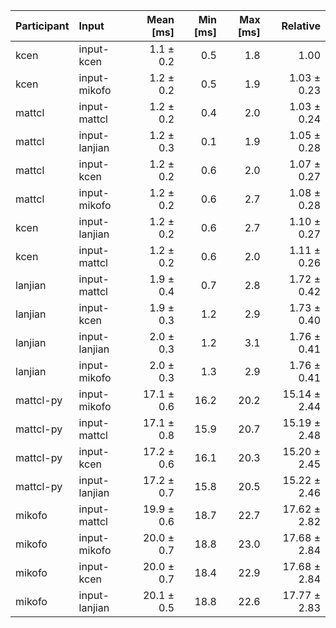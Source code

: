 | Participant | Input | Mean [ms] | Min [ms] | Max [ms] | Relative |
|:---|:---|---:|---:|---:|---:|
| kcen | input-kcen | 1.1 ± 0.2 | 0.5 | 1.8 | 1.00 |
| kcen | input-mikofo | 1.2 ± 0.2 | 0.5 | 1.9 | 1.03 ± 0.23 |
| mattcl | input-mattcl | 1.2 ± 0.2 | 0.4 | 2.0 | 1.03 ± 0.24 |
| mattcl | input-lanjian | 1.2 ± 0.3 | 0.1 | 1.9 | 1.05 ± 0.28 |
| mattcl | input-kcen | 1.2 ± 0.2 | 0.6 | 2.0 | 1.07 ± 0.27 |
| mattcl | input-mikofo | 1.2 ± 0.2 | 0.6 | 2.7 | 1.08 ± 0.28 |
| kcen | input-lanjian | 1.2 ± 0.2 | 0.6 | 2.7 | 1.10 ± 0.27 |
| kcen | input-mattcl | 1.2 ± 0.2 | 0.6 | 2.0 | 1.11 ± 0.26 |
| lanjian | input-mattcl | 1.9 ± 0.4 | 0.7 | 2.8 | 1.72 ± 0.42 |
| lanjian | input-kcen | 1.9 ± 0.3 | 1.2 | 2.9 | 1.73 ± 0.40 |
| lanjian | input-lanjian | 2.0 ± 0.3 | 1.2 | 3.1 | 1.76 ± 0.41 |
| lanjian | input-mikofo | 2.0 ± 0.3 | 1.3 | 2.9 | 1.76 ± 0.41 |
| mattcl-py | input-mikofo | 17.1 ± 0.6 | 16.2 | 20.2 | 15.14 ± 2.44 |
| mattcl-py | input-mattcl | 17.1 ± 0.8 | 15.9 | 20.7 | 15.19 ± 2.48 |
| mattcl-py | input-kcen | 17.2 ± 0.6 | 16.1 | 20.3 | 15.20 ± 2.45 |
| mattcl-py | input-lanjian | 17.2 ± 0.7 | 15.8 | 20.5 | 15.22 ± 2.46 |
| mikofo | input-mattcl | 19.9 ± 0.6 | 18.7 | 22.7 | 17.62 ± 2.82 |
| mikofo | input-mikofo | 20.0 ± 0.7 | 18.8 | 23.0 | 17.68 ± 2.84 |
| mikofo | input-kcen | 20.0 ± 0.7 | 18.4 | 22.9 | 17.68 ± 2.84 |
| mikofo | input-lanjian | 20.1 ± 0.5 | 18.8 | 22.6 | 17.77 ± 2.83 |
